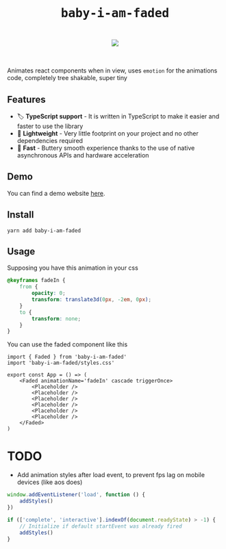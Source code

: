 <div align="center">
    <br/>
    <br/>
    <h1><pre>baby-i-am-faded</pre></h1>
    <br/>
    <img src="https://upload.wikimedia.org/wikipedia/en/thumb/4/48/Faded_Zhu.jpg/220px-Faded_Zhu.jpg" />
    <br/>
    <br/>
    <br/>
</div>

Animates react components when in view, uses `emotion` for the animations code, completely tree shakable, super tiny

## Features

-   🏷 **TypeScript support** - It is written in TypeScript to make it easier and faster to use the library
-   🍃 **Lightweight** - Very little footprint on your project and no other dependencies required
-   🚀 **Fast** - Buttery smooth experience thanks to the use of native asynchronous APIs and hardware acceleration

## Demo

You can find a demo website [here](https://baby-i-am-faded.xmorse.now.sh).

## Install

`yarn add baby-i-am-faded`

## Usage

Supposing you have this animation in your css

```css
@keyframes fadeIn {
    from {
        opacity: 0;
        transform: translate3d(0px, -2em, 0px);
    }
    to {
        transform: none;
    }
}
```

You can use the faded component like this

```tsx
import { Faded } from 'baby-i-am-faded'
import 'baby-i-am-faded/styles.css'

export const App = () => (
    <Faded animationName='fadeIn' cascade triggerOnce>
        <Placeholder />
        <Placeholder />
        <Placeholder />
        <Placeholder />
        <Placeholder />
        <Placeholder />
    </Faded>
)
```

# TODO

-   Add animation styles after load event, to prevent fps lag on mobile devices (like aos does)

```ts
window.addEventListener('load', function () {
    addStyles()
})

if (['complete', 'interactive'].indexOf(document.readyState) > -1) {
    // Initialize if default startEvent was already fired
    addStyles()
}
```





